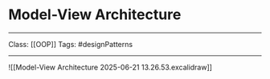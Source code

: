 # Model-View Architecture
___
Class: [[OOP]]
Tags: #designPatterns 
___

![[Model-View Architecture 2025-06-21 13.26.53.excalidraw]]
